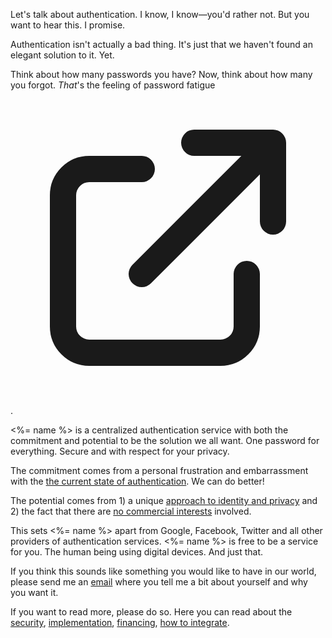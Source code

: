 Let's talk about authentication. I know, I know&mdash;you'd rather not. But you want to hear this. I promise.

Authentication isn't actually a bad thing. It's just that we haven't found an elegant solution to it. Yet.

Think about how many passwords you have? Now, think about how many you forgot. _That_'s the feeling of password fatigue[<svg fill="none" viewBox="0 0 24 24" stroke="currentColor"><path stroke-linecap="round" stroke-linejoin="round" stroke-width="2" d="M10 6H6a2 2 0 00-2 2v10a2 2 0 002 2h10a2 2 0 002-2v-4M14 4h6m0 0v6m0-6L10 14"/></svg>](https://en.wikipedia.org/wiki/Password_fatigue "Read about password fatigue on Wikipedia").

<%= name %> is a centralized authentication service with both the commitment and potential to be the solution we all want. One password for everything. Secure and with respect for your privacy.

The commitment comes from a personal frustration and embarrassment with the [the current state of authentication](<%= about_current_state_of_authentication_path %>). We can do better!

The potential comes from 1) a unique [approach to identity and privacy](<%= about_approach_to_identity_path %> "Read about the") and 2) the fact that there are [no commercial interests](<%= about_non_profit_path %>) involved.

This sets <%= name %> apart from Google, Facebook, Twitter and all other providers of authentication services. <%= name %> is free to be a service for you. The human being using digital devices. And just that.

If you think this sounds like something you would like to have in our world, please send me an [email](mailto:anders@promiseauthentication.org "anders@promiseauthentication.org") where you tell me a bit about yourself and why you want it.

If you want to read more, please do so. Here you can read about the [security](), [implementation](), [financing](), [how to integrate]().
